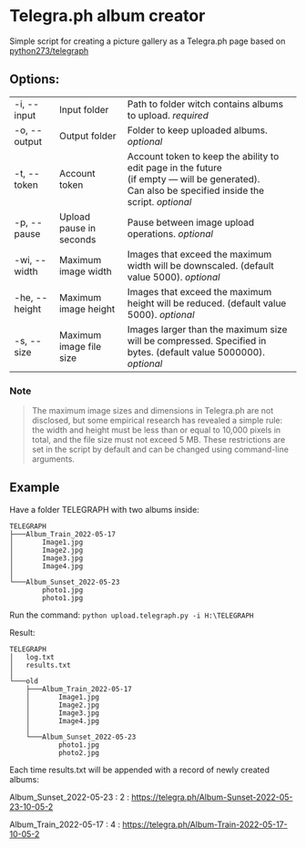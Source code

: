 # Telegra.ph album creator

Simple script for creating a picture gallery as a Telegra.ph page based on [python273/telegraph](https://github.com/python273/telegraph/releases/tag/v1.4.1)

## Options:

|  |  |  |
| --- | --- | --- |
| -i, --input | Input folder | Path to folder witch contains albums to upload. _required_ |
| -o, --output | Output folder | Folder to keep uploaded albums. _optional_ |
| -t, --token | Account token | Account token to keep the ability to edit page in the future<br/>(if empty — will be generated).<br/>Can also be specified inside the script. _optional_ |
| -p, --pause | Upload pause in seconds | Pause between image upload operations. _optional_ | 
| -wi, --width | Maximum image width | Images that exceed the maximum width will be downscaled. (default value 5000). _optional_ | 
| -he, --height | Maximum image height | Images that exceed the maximum height will be reduced. (default value 5000). _optional_ | 
| -s, --size | Maximum image file size | Images larger than the maximum size will be compressed. Specified in bytes. (default value 5000000). _optional_ | 


### Note
>The maximum image sizes and dimensions in Telegra.ph are not disclosed, but some empirical research has revealed a simple rule: the width and height must be less than or equal to 10,000 pixels in total, and the file size must not exceed 5 MB. These restrictions are set in the script by default and can be changed using command-line arguments.


## Example

Have a folder TELEGRAPH with two albums inside:
```
TELEGRAPH
├───Album_Train_2022-05-17
│       Image1.jpg
│       Image2.jpg
│       Image3.jpg
│       Image4.jpg
│
└───Album_Sunset_2022-05-23
        photo1.jpg
        photo1.jpg
```
Run the command:
`python upload.telegraph.py -i H:\TELEGRAPH`

Result:
```
TELEGRAPH
│   log.txt
│   results.txt
│
└───old
    ├───Album_Train_2022-05-17
    │       Image1.jpg
    │       Image2.jpg
    │       Image3.jpg
    │       Image4.jpg
    │
    └───Album_Sunset_2022-05-23
            photo1.jpg
            photo2.jpg
```

Each time results.txt will be appended with a record of newly created albums:

Album_Sunset_2022-05-23 : 2 : https://telegra.ph/Album-Sunset-2022-05-23-10-05-2

Album_Train_2022-05-17 : 4 : https://telegra.ph/Album-Train-2022-05-17-10-05-2


